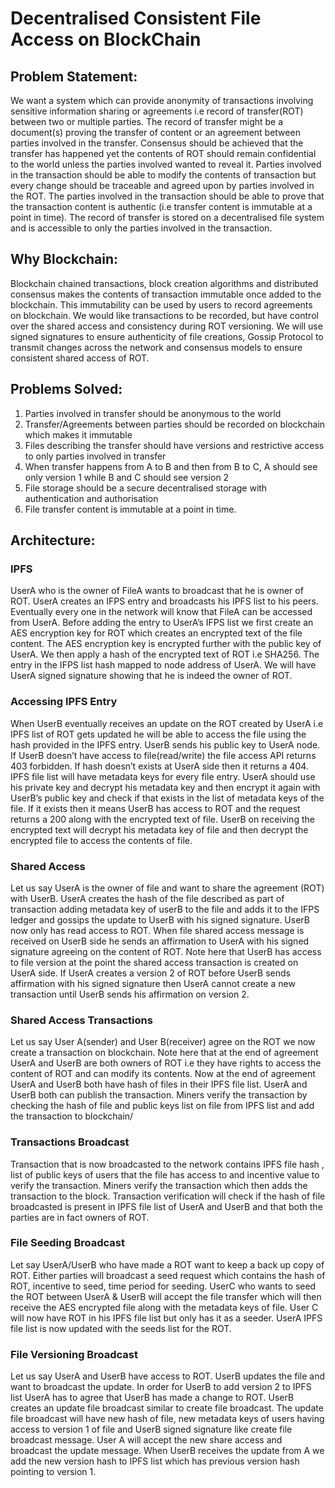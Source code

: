 # Decentralised Consistent File Access on BlockChain

## Problem Statement:
We want a system which can provide anonymity of transactions involving sensitive information sharing or agreements i.e record of transfer(ROT) between two or multiple parties. The record of transfer might be a document(s) proving the transfer of content or an agreement between parties involved in the transfer. Consensus should be achieved that the transfer has happened yet the contents of ROT should remain confidential to the world unless the parties involved wanted to reveal it. Parties involved in the transaction should be able to modify the contents of transaction but every change should be traceable and agreed upon by parties involved in the ROT. The parties involved in the transaction should be able to prove that the transaction content is authentic (i.e transfer content is immutable at a point in time). The record of transfer is stored on a decentralised file system and is accessible to only the parties involved in the transaction.

## Why Blockchain:
Blockchain chained transactions,  block creation algorithms and distributed consensus makes the contents of transaction immutable once added to the blockchain. This immutability can be used by users to record agreements on blockchain. We would like transactions to be recorded, but have control over the shared access and consistency during ROT versioning. We will use signed signatures to ensure authenticity of file creations, Gossip Protocol to transmit changes across the network and consensus models to ensure consistent shared access of ROT.     

## Problems Solved:
1. Parties involved in transfer should be anonymous to the world
2. Transfer/Agreements between parties should be recorded on blockchain which makes it immutable
3. Files describing the transfer should have versions and restrictive access to only parties involved in transfer
4. When transfer happens from A to B and then from B to C, A should see only version 1 while B and C should see version 2
5. File storage should be a secure decentralised storage  with authentication and authorisation  
6. File transfer content is immutable at a point in time.


## Architecture:

### IPFS
UserA who is the owner of FileA wants to broadcast that he is owner of ROT. UserA creates an IFPS entry and broadcasts his IPFS list to his peers. Eventually every one in the network will know that FileA can be accessed from UserA. Before adding the entry to UserA’s IFPS list we first create an AES encryption key for ROT which creates an encrypted text of the file content. The AES encryption key is encrypted further with the public key of UserA. We then apply a hash of the encrypted text of ROT i.e SHA256. The entry in the IFPS list hash mapped to node address of UserA. We will have UserA signed signature showing that he is indeed the owner of ROT.

### Accessing IPFS Entry
When UserB eventually receives an update on the ROT created by UserA i.e IPFS list of ROT gets updated he will be able to access the file using the hash provided in the IPFS entry. UserB sends his public key to UserA node. If UserB doesn’t have access to file(read/write) the file access API returns 403 forbidden. If hash doesn’t exists at UserA side then it returns a 404. IPFS file list will have metadata keys for every file entry. UserA should use his private key and decrypt  his metadata key and then encrypt it again with UserB’s public key and check if that exists in the list of metadata keys of the file. If it exists then it means UserB has access to ROT and the request returns a 200 along with the encrypted text of file. UserB on receiving the encrypted text will decrypt his metadata key of file and then decrypt the encrypted file to access the contents of file.

### Shared Access
Let us say UserA is the owner of file and want to share the agreement (ROT) with UserB. UserA creates the hash of the file described as part of transaction adding metadata key of userB to the file and adds it to the IFPS ledger and gossips the update to UserB with his signed signature. UserB now only has read access to ROT. When file shared access message is received on UserB side he sends an affirmation to UserA with his signed  signature agreeing on the content of ROT.  Note here that UserB has access to file version at the point the shared access transaction is created on UserA side. If UserA creates a version 2 of ROT before UserB sends affirmation with his signed signature then UserA cannot create a new transaction until UserB sends his affirmation on version 2. 

### Shared Access Transactions
Let us say User A(sender) and User B(receiver) agree on the ROT we now create a transaction on blockchain. Note here that at the end of agreement UserA and UserB are both owners of ROT i.e they have rights to access the content of ROT and can modify its contents. Now at the end of agreement UserA and UserB both have hash of files in their IPFS file list. UserA and UserB both can publish the transaction. Miners verify the transaction by checking the hash of file and public keys list on file from IPFS list and add the transaction to blockchain/
 
### Transactions Broadcast
Transaction that is now broadcasted to the network contains IPFS file hash , list of public keys of users that the file has access to and incentive value to verify the transaction. Miners verify the transaction which then adds the transaction to the block. Transaction verification will check if the hash of file broadcasted is present in IPFS file list of UserA and UserB and that both the parties are in fact owners of ROT.

### File Seeding Broadcast
Let say UserA/UserB who have made a ROT want to keep a back up copy of ROT. Either parties will broadcast a seed request which contains the hash of ROT, incentive to seed, time period for seeding.  UserC who wants to seed the ROT between UserA & UserB will accept the file transfer which will then receive the AES encrypted file along with the metadata keys of file.  User C will now have ROT in his IPFS file list but only has it as a seeder. UserA IPFS file list is now updated with the seeds list for the ROT.


### File Versioning Broadcast
Let us say UserA and UserB have access to ROT. UserB updates the file and want to broadcast the update. In order for UserB to add version 2 to IPFS list UserA has to agree that UserB has made a change to ROT. UserB creates an update file broadcast similar to create file broadcast. The update file broadcast will have new hash of file, new metadata keys of users having access 
to version 1 of file and UserB signed signature like create file broadcast message. User A will accept the new share access and broadcast the update message. When UserB receives the update from A we add the new version hash to IPFS list which has previous version hash pointing to version 1.
